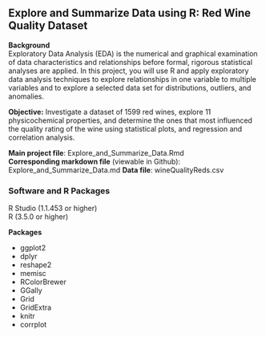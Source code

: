 ## Explore and Summarize Data using R: Red Wine Quality Dataset 

**Background**  
Exploratory Data Analysis (EDA) is the numerical and graphical examination of data characteristics and relationships before formal, rigorous statistical analyses are applied. In this project, you will use R and apply exploratory data analysis techniques to explore relationships in one variable to multiple variables and to explore a selected data set for distributions, outliers, and anomalies.  
  

**Objective:**  Investigate a dataset of 1599 red wines, explore 11 physicochemical properties, and determine the ones that most influenced the quality rating of the wine using statistical plots, and regression and correlation analysis.  

**Main project file**: Explore_and_Summarize_Data.Rmd  
**Corresponding markdown file** (viewable in Github): Explore_and_Summarize_Data.md 
**Data file**: wineQualityReds.csv  
  
     
### Software and R Packages    
R Studio (1.1.453 or higher)   
R (3.5.0 or higher) 

**Packages**  
- ggplot2  
- dplyr  
- reshape2  
- memisc  
- RColorBrewer  
- GGally  
- Grid  
- GridExtra  
- knitr  
- corrplot  



